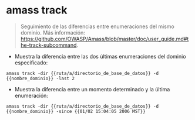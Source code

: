 # amass track

> Seguimiento de las diferencias entre enumeraciones del mismo dominio.
> Más información: <https://github.com/OWASP/Amass/blob/master/doc/user_guide.md#the-track-subcommand>.

- Muestra la diferencia entre las dos últimas enumeraciones del dominio especificado:

`amass track -dir {{ruta/a/directorio_de_base_de_datos}} -d {{nombre_dominio}} -last 2`

- Muestra la diferencia entre un momento determinado y la última enumeración:

`amass track -dir {{ruta/a/directorio_de_base_de_datos}} -d {{nombre_dominio}} -since {{01/02 15:04:05 2006 MST}}`

